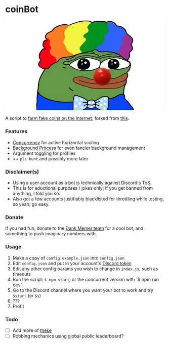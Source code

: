 # coinBot

![](./clown.jpg)

A script to [farm fake coins on the internet](http://dankmemer.lol/); forked from [this](https://github.com/spaceface777/DankMemerBotBot).

### Features
- [Concurrency](https://www.npmjs.com/package/concurrently) for active
    horizontal scaling
- [Background Process](https://pm2.keymetrics.io/) for even fancier background
    management
- Argument toggling for profiles
- ++ `pls hunt` and possibly more later

### Disclaimer(s)
 - Using a user account as a bot is technically against Discord's ToS.  
 - This is for eductional purposes / jokes only; if you get banned from
     anything, I told you so.
 - Also got a few accounts justifiably blacklisted for throttling while testing, so yeah; go easy.

### Donate
If you had fun, donate to the [Dank Memer
team](https://www.patreon.com/dankmemerbot) for a cool bot, and something to
push imaginary numbers with.

### Usage
 1. Make a copy of `config.example.json` into `config.json`
 2. Edit `config.json` and put in your account's [Discord token](https://github.com/Tyrrrz/DiscordChatExporter/wiki/Obtaining-Token-and-Channel-IDs#how-to-get-a-user-token)
 3. Edit any other config params you wish to change in `index.js`, such as
    timeouts
 4. Run the script: `$ npm start`, or the concurrent version with `$ npm run
    dev'
 5. Go to the Discord channel where you want your bot to work and try `$start` (or `$s`)
 6. ???
 7. Profit 

 ### Todo
 - [ ] Add more of
 [these](https://gist.github.com/bharadwaj6/ad759a0d9f9d56d3fa371d2b995e0fc3)
 - [ ] Robbing mechanics using global public leaderboard?
